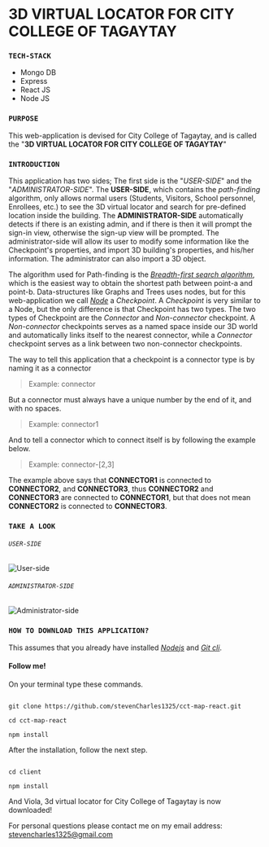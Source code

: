 # 3D VIRTUAL LOCATOR FOR CITY COLLEGE OF TAGAYTAY


### `TECH-STACK`

- Mongo DB
- Express
- React JS
- Node JS


### `PURPOSE`

This web-application is devised for City College of Tagaytay,
and is called the "**3D VIRTUAL LOCATOR FOR CITY COLLEGE OF TAGAYTAY**"


### `INTRODUCTION`

This application has two sides; The first side is the "_USER-SIDE_" and
the "_ADMINISTRATOR-SIDE_". The **USER-SIDE**, which contains the _path-finding_
algorithm, only allows normal users (Students, Visitors, School personnel, Enrollees, etc.) 
to see the 3D virtual locator and search for pre-defined location inside 
the building. The **ADMINISTRATOR-SIDE** automatically detects if there is an
existing admin, and if there is then it will prompt the sign-in view, 
otherwise the sign-up view will be prompted. The administrator-side will
allow its user to modify some information like the Checkpoint's properties,
and import 3D building's properties, and his/her information. The administrator 
can also import a 3D object.

The algorithm used for Path-finding is the [_Breadth-first search algorithm_](https://en.wikipedia.org/wiki/Breadth-first_search), which is the easiest way to obtain the shortest path 
between point-a and point-b. Data-structures like Graphs and Trees uses nodes,
but for this web-application we call [_Node_](https://en.wikipedia.org/wiki/Node_(computer_science)) a _Checkpoint_. A _Checkpoint_ is very similar to a Node, but the only difference is that Checkpoint
has two types. The two types of Checkpoint are the _Connector_ and _Non-connector_ checkpoint.
A _Non-connector_ checkpoints serves as a named space inside our 3D world and
automatically links itself to the nearest connector, while a _Connector_ 
checkpoint serves as a link between two non-connector checkpoints. 

The way to tell this application that a checkpoint is a connector type is by
naming it as a connector

> Example: connector

But a connector must always have a unique number by the end of it, and with no spaces.

> Example: connector1

And to tell a connector which to connect itself is by following the example below.

> Example: connector-\[2,3\]

The example above says that **CONNECTOR1** is connected to **CONNECTOR2**, and **CONNECTOR3**, thus
**CONNECTOR2** and **CONNECTOR3** are connected to **CONNECTOR1**, but that does not mean **CONNECTOR2**
is connected to **CONNECTOR3**. 


### `TAKE A LOOK`

###### `USER-SIDE`

![User-side](https://drive.google.com/uc?export=view&id=1Waea1Yv2EElZfF7omssMmG2_kFBVnkLE)


###### `ADMINISTRATOR-SIDE`

![Administrator-side](https://drive.google.com/uc?export=view&id=1hox7fQwbXyNM6RLUEoOVjNuNdz6-LKGg)


### `HOW TO DOWNLOAD THIS APPLICATION?`

This assumes that you already have installed [_Nodejs_](https://nodejs.org/en/) and [_Git cli_](https://git-scm.com/downloads).


#### Follow me!

On your terminal type these commands.
```

git clone https://github.com/stevenCharles1325/cct-map-react.git

cd cct-map-react

npm install

```

After the installation, follow the next step.

```

cd client 

npm install

```

And Viola, 3d virtual locator for City College of Tagaytay is now downloaded!


For personal questions please contact me on my email address: stevencharles1325@gmail.com 






